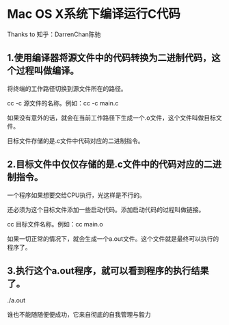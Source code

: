 # Mac OS X系统下编译运行C代码

Thanks to 知乎：DarrenChan陈驰

## 1.使用编译器将源文件中的代码转换为二进制代码，这个过程叫做编译。

将终端的工作路径切换到源文件所在的路径。

cc -c 源文件的名称。例如：cc -c main.c

如果没有意外的话，就会在当前工作路径下生成一个.o文件，这个文件叫做目标文件。

目标文件存储的是.c文件中代码对应的二进制指令。
 
## 2.目标文件中仅仅存储的是.c文件中的代码对应的二进制指令。

一个程序如果想要交给CPU执行，光这样是不行的。

还必须为这个目标文件添加一些启动代码。添加启动代码的过程叫做链接。

cc 目标文件名称。例如：cc main.o

如果一切正常的情况下，就会生成一个a.out文件。这个文件就是最终可以执行的程序了。
 
## 3.执行这个a.out程序，就可以看到程序的执行结果了。

./a.out

谁也不能随随便便成功，它来自彻底的自我管理与毅力
